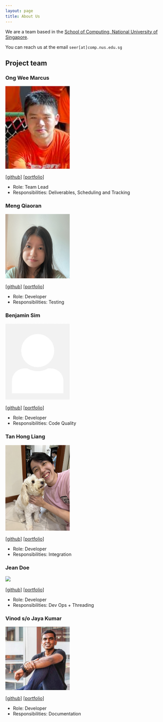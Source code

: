 ```yaml
---
layout: page
title: About Us
---
```


We are a team based in the [School of Computing, National University of Singapore](http://www.comp.nus.edu.sg).

You can reach us at the email `seer[at]comp.nus.edu.sg`

## Project team

### Ong Wee Marcus

<img src="images/lfrostbytee.png" width="200px">

[[github](https://github.com/lfrostbytee)]
[[portfolio](team/lfrostbytee.md)]

* Role: Team Lead
* Responsibilities: Deliverables, Scheduling and Tracking

### Meng Qiaoran

<img src="images/qiaoran.png" width="200px">

[[github](http://github.com/Qiaoran-M)]
[[portfolio](team/qiaoran.md)]

* Role: Developer
* Responsibilities: Testing

### Benjamin Sim

<img src="images/benjamin-sim.png" width="200px">

[[github](https://github.com/Benjamin-Sim)]
[[portfolio](team/benjamin-sim.md)]

* Role: Developer
* Responsibilities: Code Quality

### Tan Hong Liang

<img src="images/tanhl2000.png" width="200px">

[[github](http://github.com/tanhl2000)] [[portfolio](team/tanhl2000.md)]

* Role: Developer
* Responsibilities: Integration

### Jean Doe

<img src="images/johndoe.png" width="200px">

[[github](http://github.com/johndoe)]
[[portfolio](team/johndoe.md)]

* Role: Developer
* Responsibilities: Dev Ops + Threading

### Vinod s/o Jaya Kumar

<img src="images/vinod.png" width="200px">

[[github](http://github.com/Vinodjayakumar124)]
[[portfolio](team/vinodjayakumar124.md)]

* Role: Developer
* Responsibilities: Documentation
